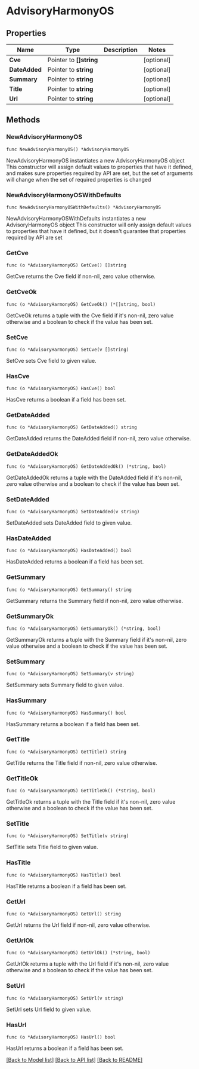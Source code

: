 # AdvisoryHarmonyOS

## Properties

Name | Type | Description | Notes
------------ | ------------- | ------------- | -------------
**Cve** | Pointer to **[]string** |  | [optional] 
**DateAdded** | Pointer to **string** |  | [optional] 
**Summary** | Pointer to **string** |  | [optional] 
**Title** | Pointer to **string** |  | [optional] 
**Url** | Pointer to **string** |  | [optional] 

## Methods

### NewAdvisoryHarmonyOS

`func NewAdvisoryHarmonyOS() *AdvisoryHarmonyOS`

NewAdvisoryHarmonyOS instantiates a new AdvisoryHarmonyOS object
This constructor will assign default values to properties that have it defined,
and makes sure properties required by API are set, but the set of arguments
will change when the set of required properties is changed

### NewAdvisoryHarmonyOSWithDefaults

`func NewAdvisoryHarmonyOSWithDefaults() *AdvisoryHarmonyOS`

NewAdvisoryHarmonyOSWithDefaults instantiates a new AdvisoryHarmonyOS object
This constructor will only assign default values to properties that have it defined,
but it doesn't guarantee that properties required by API are set

### GetCve

`func (o *AdvisoryHarmonyOS) GetCve() []string`

GetCve returns the Cve field if non-nil, zero value otherwise.

### GetCveOk

`func (o *AdvisoryHarmonyOS) GetCveOk() (*[]string, bool)`

GetCveOk returns a tuple with the Cve field if it's non-nil, zero value otherwise
and a boolean to check if the value has been set.

### SetCve

`func (o *AdvisoryHarmonyOS) SetCve(v []string)`

SetCve sets Cve field to given value.

### HasCve

`func (o *AdvisoryHarmonyOS) HasCve() bool`

HasCve returns a boolean if a field has been set.

### GetDateAdded

`func (o *AdvisoryHarmonyOS) GetDateAdded() string`

GetDateAdded returns the DateAdded field if non-nil, zero value otherwise.

### GetDateAddedOk

`func (o *AdvisoryHarmonyOS) GetDateAddedOk() (*string, bool)`

GetDateAddedOk returns a tuple with the DateAdded field if it's non-nil, zero value otherwise
and a boolean to check if the value has been set.

### SetDateAdded

`func (o *AdvisoryHarmonyOS) SetDateAdded(v string)`

SetDateAdded sets DateAdded field to given value.

### HasDateAdded

`func (o *AdvisoryHarmonyOS) HasDateAdded() bool`

HasDateAdded returns a boolean if a field has been set.

### GetSummary

`func (o *AdvisoryHarmonyOS) GetSummary() string`

GetSummary returns the Summary field if non-nil, zero value otherwise.

### GetSummaryOk

`func (o *AdvisoryHarmonyOS) GetSummaryOk() (*string, bool)`

GetSummaryOk returns a tuple with the Summary field if it's non-nil, zero value otherwise
and a boolean to check if the value has been set.

### SetSummary

`func (o *AdvisoryHarmonyOS) SetSummary(v string)`

SetSummary sets Summary field to given value.

### HasSummary

`func (o *AdvisoryHarmonyOS) HasSummary() bool`

HasSummary returns a boolean if a field has been set.

### GetTitle

`func (o *AdvisoryHarmonyOS) GetTitle() string`

GetTitle returns the Title field if non-nil, zero value otherwise.

### GetTitleOk

`func (o *AdvisoryHarmonyOS) GetTitleOk() (*string, bool)`

GetTitleOk returns a tuple with the Title field if it's non-nil, zero value otherwise
and a boolean to check if the value has been set.

### SetTitle

`func (o *AdvisoryHarmonyOS) SetTitle(v string)`

SetTitle sets Title field to given value.

### HasTitle

`func (o *AdvisoryHarmonyOS) HasTitle() bool`

HasTitle returns a boolean if a field has been set.

### GetUrl

`func (o *AdvisoryHarmonyOS) GetUrl() string`

GetUrl returns the Url field if non-nil, zero value otherwise.

### GetUrlOk

`func (o *AdvisoryHarmonyOS) GetUrlOk() (*string, bool)`

GetUrlOk returns a tuple with the Url field if it's non-nil, zero value otherwise
and a boolean to check if the value has been set.

### SetUrl

`func (o *AdvisoryHarmonyOS) SetUrl(v string)`

SetUrl sets Url field to given value.

### HasUrl

`func (o *AdvisoryHarmonyOS) HasUrl() bool`

HasUrl returns a boolean if a field has been set.


[[Back to Model list]](../README.md#documentation-for-models) [[Back to API list]](../README.md#documentation-for-api-endpoints) [[Back to README]](../README.md)


